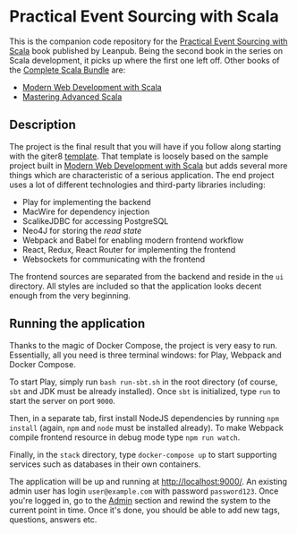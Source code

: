 # Practical Event Sourcing with Scala

This is the companion code repository for the [Practical Event Sourcing with Scala](https://leanpub.com/modern-web-development-with-scala) book published by Leanpub. Being the second book in the series on Scala development, it picks up where the first one left off. Other books of the [Complete Scala Bundle](https://leanpub.com/b/complete-scala-bundle) are:

* [Modern Web Development with Scala](https://leanpub.com/modern-web-development-with-scala)
* [Mastering Advanced Scala](https://leanpub.com/mastering-advanced-scala)

## Description

The project is the final result that you will have if you follow along starting with the giter8 [template](https://github.com/denisftw/play-event-sourcing-starter.g8). That template is loosely based on the sample project built in  [Modern Web Development with Scala](https://leanpub.com/modern-web-development-with-scala) but adds several more things which are characteristic of a serious application. The end project uses a lot of different technologies and third-party libraries including:

* Play for implementing the backend
* MacWire for dependency injection
* ScalikeJDBC for accessing PostgreSQL
* Neo4J for storing the *read state*
* Webpack and Babel for enabling modern frontend workflow
* React, Redux, React Router for implementing the frontend
* Websockets for communicating with the frontend

The frontend sources are separated from the backend and reside in the `ui` directory. All styles are included so that the application looks decent enough from the very beginning.

## Running the application

Thanks to the magic of Docker Compose, the project is very easy to run. Essentially, all you need is three terminal windows: for Play, Webpack and Docker Compose.

To start Play, simply run `bash run-sbt.sh` in the root directory (of course, `sbt` and JDK must be already installed). Once `sbt` is initialized, type `run` to start the server on port `9000`.

Then, in a separate tab, first install NodeJS dependencies by running `npm install` (again, `npm` and `node` must be installed already). To make Webpack compile frontend resource in debug mode type `npm run watch`.

Finally, in the `stack` directory, type `docker-compose up` to start supporting services such as databases in their own containers.

The application will be up and running at [http://localhost:9000/](http://localhost:9000/). An existing admin user has login `user@example.com` with password `password123`. Once you're logged in, go to the [Admin](http://localhost:9000/admin) section and rewind the system to the current point in time. Once it's done, you should be able to add new tags, questions, answers etc. 